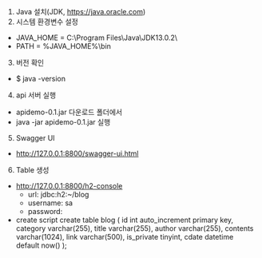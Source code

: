 1. Java 설치(JDK, https://java.oracle.com)
2. 시스템 환경변수 설정 
  - JAVA_HOME = C:\Program Files\Java\JDK13.0.2\
  - PATH = %JAVA_HOME%\bin
3. 버전 확인
  - $ java -version
4. api 서버 실행 
  - apidemo-0.1.jar 다운로드 폴더에서 
  - java -jar apidemo-0.1.jar 실행 
5. Swagger UI
  - http://127.0.0.1:8800/swagger-ui.html
6. Table 생성 
  - http://127.0.0.1:8800/h2-console 
     - url:  jdbc:h2:~/blog
     - username:  sa
     - password: 
  - create script
    create table blog (
      id int auto_increment primary key,
      category varchar(255), 
      title varchar(255), 
      author varchar(255), 
      contents varchar(1024), 
      link varchar(500), 
      is_private tinyint,
      cdate datetime default now()
    );
   
